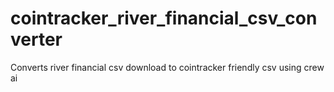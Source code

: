 # cointracker_river_financial_csv_converter
Converts river financial csv download to cointracker friendly csv using crew ai
